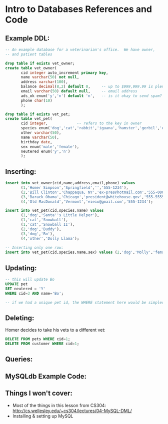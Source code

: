 # Intro to Databases References and Code

## Example DDL: 

```sql
-- An example database for a veterinarian's office.  We have owner,
-- and patient tables

drop table if exists vet_owner;
create table vet_owner(
       cid integer auto_increment primary key,
       name varchar(50) not null,
       address varchar(100),
       balance decimal(8,2) default 0,     -- up to $999,999.99 is plenty
       email varchar(50) default null,     -- email address
       ads_ok enum('y','n') default 'n',   -- is it okay to send spam?
       phone char(10)
       );

drop table if exists vet_pet;
create table vet_pet(
       cid integer,             -- refers to the key in owner
       species enum('dog','cat','rabbit','iguana','hamster','gerbil','other'),
       other varchar(50),
       name varchar(50),
       birthday date,
       sex enum('male','female'),
       neutered enum('y','n')
       );
```

## Inserting: 

```sql
insert into vet_owner(cid,name,address,email,phone) values
       (1,'Homer Simpson','Springfield','','555-1234'),
       (2,'Bill Clinton','Chappaqua, NY','ex-pres@hotmail.com','555-0000'),
       (3,'Barack Obama','Chicago','president@whitehouse.gov','555-5555'),
       (4,'Old MacDonald','Vermont','eieio@gmail.com','555-1234');

insert into vet_pet(cid,species,name) values
       (1,'dog','Santa''s Little Helper'),
       (1,'cat','Snowball'),
       (1,'cat','Snowball II'),
       (2,'dog','Buddy'),
       (3,'dog','Bo'),
       (4,'other','Dolly Llama');
       
-- Inserting only one row: 
insert into vet_pet(cid,species,name,sex) values (2,'dog','Molly','female');

```

## Updating: 

```sql 
-- this will update Bo
UPDATE pet
SET neutered = 'Y'
WHERE cid=3 AND name='Bo';

-- if we had a unique pet id, the WHERE statement here would be simpler
```

## Deleting:

Homer decides to take his vets to a different vet:
```sql 
DELETE FROM pets WHERE cid=1;
DELETE FROM customer WHERE cid=1;
```

## Queries: 



## MySQLdb Example Code:


## Things I won't cover: 

* Most of the things in this lesson from CS304: http://cs.wellesley.edu/~cs304/lectures/04-MySQL-DML/
* Installing & setting up MySQL


